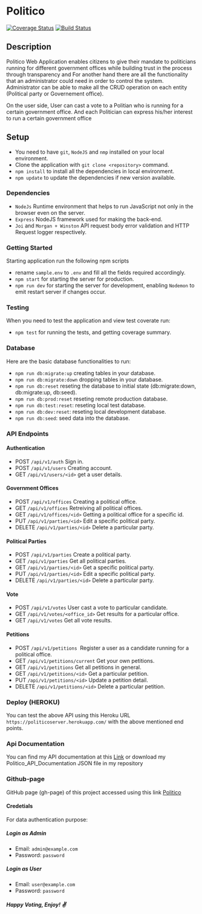 # Politico

[![Coverage Status](https://coveralls.io/repos/github/ShejaEddy/Politico/badge.svg?branch=develop)](https://coveralls.io/github/ShejaEddy/Politico?branch=develop)
[![Build Status](https://travis-ci.com/ShejaEddy/Politico.svg?branch=fix-petitions-171854092)](https://travis-ci.com/ShejaEddy/Politico)

## Description

<p>Politico Web Application enables citizens to give their mandate to politicians running for different government offices while building trust in the process through transparency and For another hand there are all the functionality that an administrator could need in order to control the system. Administrator can be able to make all the CRUD operation on each entity (Political party or Governement office).</p>

<p>On the user side, User can cast a vote to a Politian who is running for a certain government office. And each Politician can express his/her interest to run a certain government office</p>

## Setup

- You need to have `git`, `NodeJS` and `nmp` installed on your local environment.
- Clone the application with `git clone <repository>` command.
- `npm install` to install all the dependencies in local environment.
- `npm update` to update the dependencies if new version available.

### Dependencies

- `NodeJs` Runtime environment that helps to run JavaScript not only in the browser even on the server.
- `Express` NodeJS framework used for making the back-end.
- `Joi` and `Morgan + Winston` API request body error validation and HTTP Request logger respectively.

### Getting Started

Starting application run the following npm scripts

- rename `sample.env` to `.env` and fill all the fields required accordingly.
- `npm start` for starting the server for production.
- `npm run dev` for starting the server for development, enabling `Nodemon` to emit restart server if changes occur.

### Testing

When you need to test the application and view test coverate run:

- `npm test` for running the tests, and getting coverage summary.

### Database

Here are the basic database functionalities to run:

- `npm run db:migrate:up` creating tables in your database.
- `npm run db:migrate:down` dropping tables in your database.
- `npm run db:reset` reseting the database to initial state (db:migrate:down, db:migrate:up, db:seed).
- `npm run db:prod:reset` reseting remote production database.
- `npm run db:test:reset`: reseting local test database.
- `npm run db:dev:reset`: reseting local development database.
- `npm run db:seed`: seed data into the database.

### API Endpoints

#### Authentication

- POST `/api/v1/auth` Sign in.
- POST `/api/v1/users` Creating account.
- GET `/api/v1/users/<id>` get a user details.

#### Government Offices

- POST `/api/v1/offices` Creating a political office.
- GET `/api/v1/offices` Retreiving all political offices.
- GET `/api/v1/offices/<id>` Getting a political office for a specific id.
- PUT `/api/v1/parties/<id>` Edit a specific political party.
- DELETE `/api/v1/parties/<id>` Delete a particular party.

#### Political Parties

- POST `/api/v1/parties` Create a political party.
- GET `/api/v1/parties` Get all political parties.
- GET `/api/v1/parties/<id>` Get a specific political party.
- PUT `/api/v1/parties/<id>` Edit a specific political party.
- DELETE `/api/v1/parties/<id>` Delete a particular party.

#### Vote

- POST `/api/v1/votes` User cast a vote to particular candidate.
- GET `/api/v1/votes/<office_id>` Get results for a particular office.
- GET `/api/v1/votes` Get all vote results.

#### Petitions

- POST `/api/v1/petitions` ​ Register a user as a candidate running for a ​ political office​.
- GET `/api/v1/petitions/current` Get your own petitions.
- GET `/api/v1/petitions` Get all petitions in general.
- GET `/api/v1/petitions/<id>` Get a particular petition.
- PUT `/api/v1/petitions/<id>` Update ​a petition detail.
- DELETE `/api/v1/petitions/<id>` Delete a particular petition.

### Deploy (HEROKU)

You can test the above API using this Heroku URL `https://politicoserver.herokuapp.com/` with the above mentioned end points.

### Api Documentation

You can find my API documentation at this [Link](https://documenter.getpostman.com/view/7168800/SzS5w7dh?version=latest) or download my Politico_API_Documentation JSON file in my repository

### Github-page

GitHub page (gh-page) of this project accessed using this link [Politico](https://shejaeddy.github.io/Politico/UI/)

#### Credetials

For data authentication purpose:

##### Login as Admin

- Email: `admin@example.com`
- Password: `password`

##### Login as User

- Email: `user@example.com`
- Password: `password`

##### Happy Voting, Enjoy! :v:
